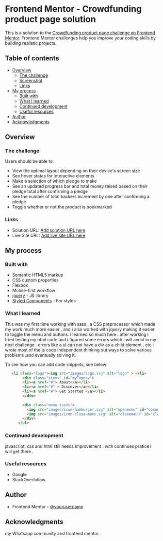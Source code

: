 # Frontend Mentor - Crowdfunding product page solution

This is a solution to the [Crowdfunding product page challenge on Frontend Mentor](https://www.frontendmentor.io/challenges/crowdfunding-product-page-7uvcZe7ZR). Frontend Mentor challenges help you improve your coding skills by building realistic projects. 

## Table of contents

- [Overview](#overview)
  - [The challenge](#the-challenge)
  - [Screenshot](#screenshot)
  - [Links](#links)
- [My process](#my-process)
  - [Built with](#built-with)
  - [What I learned](#what-i-learned)
  - [Continued development](#continued-development)
  - [Useful resources](#useful-resources)
- [Author](#author)
- [Acknowledgments](#acknowledgments)


## Overview

### The challenge

Users should be able to:

- View the optimal layout depending on their device's screen size
- See hover states for interactive elements
- Make a selection of which pledge to make
- See an updated progress bar and total money raised based on their pledge total after confirming a pledge
- See the number of total backers increment by one after confirming a pledge
- Toggle whether or not the product is bookmarked


### Links

- Solution URL: [Add solution URL here](https://github.com/christianHitchcock/crowdfund)
- Live Site URL: [Add live site URL here](https://crowdfundingproductpages.netlify.app/)

## My process

### Built with

- Semantic HTML5 markup
- CSS custom properties
- Flexbox
- Mobile-first workflow
- [jquery](https://reactjs.org/) - JS library
- [Styled Components](https://sass-lang.com) - For styles

### What I learned

This was my first time working with sass . a CSS preprocessor which made my work much more easier . and i also worked with jquery making it easier to toggle the menu and buttons. i learned so much here . after working i tried testing my html code and i figured some errors which i will avoid in my next challenge . errors like a ul can not have a div as a child element . etc 
i wrote most of the js code independent thinking out ways to solve various problems .and eventually solving it.

To see how you can add code snippets, see below:

```html
   <li class="logo"><img src="images/logo.svg" alt="logo" > </li>
        <div class="items" id="myTopnav">
        <li><a href="#"> About</a></li>
        <li><a href="#" > Discover</a></li>
        <li><a href="#"> Get Started </a></li> 
        </div>
        
        <div class="menu-icons">
          <img src="images/icon-hamburger.svg" alt="openmenu" id="openmenu" onclick="toggleMenu()">
          <img src="images/icon-close-menu.svg" alt="closemenu" id="closemenu" onclick="toggleMenu()">
        </div>
      </ul>
```


### Continued development

javascript, css and html still needs improvement . with continues pratice i will get there . 



### Useful resources

- Google
- StackOverfollow

## Author

- Frontend Mentor - [@yourusername](https://www.frontendmentor.io/profile/christianHitchcock)




## Acknowledgments

my Whatsapp community and frontend mentor .

